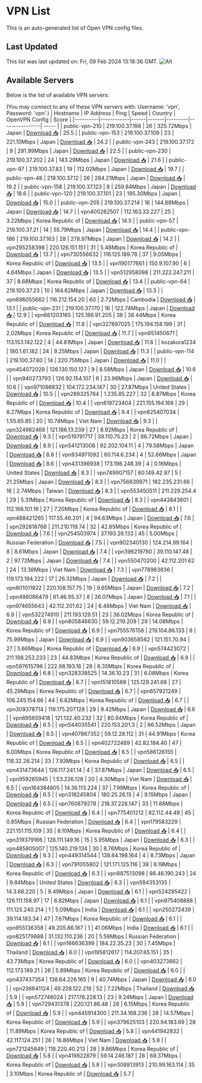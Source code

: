 # VPN List

This is an auto-generated list of Open VPN config files.

## Last Updated

This list was last updated on: Fri, 09 Feb 2024 13:18:36 GMT.
![Alt](https://repobeats.axiom.co/api/embed/186b98318ef1479477931607c1ad7d823f12451f.svg "Repobeats analytics image")

## Available Servers

Below is the list of available VPN servers:

(You may connect to any of these VPN servers with: Username: 'vpn', Password: 'vpn'.)
| Hostname | IP Address | Ping | Speed | Country | OpenVPN Config | Score |
|----------|------------|------|-------|---------|----------------| ----- |
| public-vpn-210 | 219.100.37.198 | 26 | 325.72Mbps | Japan | [Download 📥](./configs/server_0_JP.ovpn) | 25.5 |
| public-vpn-153 | 219.100.37.109 | 23 | 221.10Mbps | Japan | [Download 📥](./configs/server_1_JP.ovpn) | 24.2 |
| public-vpn-243 | 219.100.37.172 | 9 | 291.99Mbps | Japan | [Download 📥](./configs/server_2_JP.ovpn) | 22.5 |
| public-vpn-230 | 219.100.37.202 | 24 | 143.29Mbps | Japan | [Download 📥](./configs/server_3_JP.ovpn) | 21.6 |
| public-vpn-97 | 219.100.37.83 | 19 | 112.02Mbps | Japan | [Download 📥](./configs/server_4_JP.ovpn) | 19.7 |
| public-vpn-48 | 219.100.37.12 | 26 | 284.21Mbps | Japan | [Download 📥](./configs/server_5_JP.ovpn) | 19.2 |
| public-vpn-158 | 219.100.37.123 | 8 | 259.84Mbps | Japan | [Download 📥](./configs/server_6_JP.ovpn) | 18.6 |
| public-vpn-120 | 219.100.37.101 | 23 | 195.30Mbps | Japan | [Download 📥](./configs/server_7_JP.ovpn) | 15.0 |
| public-vpn-205 | 219.100.37.214 | 16 | 144.88Mbps | Japan | [Download 📥](./configs/server_8_JP.ovpn) | 14.7 |
| vpn400282507 | 112.163.33.227 | 25 | 3.22Mbps | Korea Republic of | [Download 📥](./configs/server_9_KR.ovpn) | 14.5 |
| public-vpn-57 | 219.100.37.21 | 14 | 55.79Mbps | Japan | [Download 📥](./configs/server_10_JP.ovpn) | 14.4 |
| public-vpn-186 | 219.100.37.163 | 28 | 278.97Mbps | Japan | [Download 📥](./configs/server_11_JP.ovpn) | 14.2 |
| vpn295258398 | 220.126.151.151 | 31 | 5.48Mbps | Korea Republic of | [Download 📥](./configs/server_12_KR.ovpn) | 13.7 |
| vpn730556632 | 116.125.189.78 | 37 | 9.05Mbps | Korea Republic of | [Download 📥](./configs/server_13_KR.ovpn) | 13.5 |
| vpn190177661 | 150.9.107.90 | 6 | 4.64Mbps | Japan | [Download 📥](./configs/server_14_JP.ovpn) | 13.5 |
| vpn512958098 | 211.222.247.211 | 37 | 8.68Mbps | Korea Republic of | [Download 📥](./configs/server_15_KR.ovpn) | 13.4 |
| public-vpn-64 | 219.100.37.23 | 10 | 164.62Mbps | Japan | [Download 📥](./configs/server_16_JP.ovpn) | 13.3 |
| vpn696055662 | 116.212.154.20 | 60 | 2.72Mbps | Cambodia | [Download 📥](./configs/server_17_KH.ovpn) | 13.1 |
| public-vpn-231 | 219.100.37.170 | 16 | 122.74Mbps | Japan | [Download 📥](./configs/server_18_JP.ovpn) | 12.9 |
| vpn661203165 | 125.186.91.205 | 38 | 38.44Mbps | Korea Republic of | [Download 📥](./configs/server_19_KR.ovpn) | 11.8 |
| vpn327897025 | 175.194.158.199 | 31 | 2.02Mbps | Korea Republic of | [Download 📥](./configs/server_20_KR.ovpn) | 11.7 |
| vpn951450671 | 113.153.142.122 | 4 | 44.81Mbps | Japan | [Download 📥](./configs/server_21_JP.ovpn) | 11.6 |
| kozakura1234 | 180.1.61.182 | 24 | 9.25Mbps | Japan | [Download 📥](./configs/server_22_JP.ovpn) | 11.3 |
| public-vpn-114 | 219.100.37.60 | 14 | 220.75Mbps | Japan | [Download 📥](./configs/server_23_JP.ovpn) | 11.0 |
| vpn454072029 | 126.130.150.127 | 9 | 8.58Mbps | Japan | [Download 📥](./configs/server_24_JP.ovpn) | 10.6 |
| vpn940273793 | 126.92.154.107 | 6 | 23.98Mbps | Japan | [Download 📥](./configs/server_25_JP.ovpn) | 10.6 |
| vpn971096832 | 104.172.234.147 | 30 | 27.87Mbps | United States | [Download 📥](./configs/server_26_US.ovpn) | 10.5 |
| vpn289325764 | 1.235.85.227 | 32 | 8.87Mbps | Korea Republic of | [Download 📥](./configs/server_27_KR.ovpn) | 10.4 |
| vpn619723404 | 221.155.194.168 | 29 | 8.27Mbps | Korea Republic of | [Download 📥](./configs/server_28_KR.ovpn) | 9.4 |
| vpn825407034 | 1.55.65.85 | 20 | 10.74Mbps | Viet Nam | [Download 📥](./configs/server_29_VN.ovpn) | 9.3 |
| vpn324962468 | 121.186.13.239 | 27 | 8.92Mbps | Korea Republic of | [Download 📥](./configs/server_30_KR.ovpn) | 9.3 |
| vpn519791717 | 39.110.75.23 | 2 | 86.72Mbps | Japan | [Download 📥](./configs/server_31_JP.ovpn) | 8.9 |
| vpn541213008 | 92.202.104.11 | 4 | 79.58Mbps | Japan | [Download 📥](./configs/server_32_JP.ovpn) | 8.8 |
| vpn934971092 | 60.114.6.234 | 4 | 52.66Mbps | Japan | [Download 📥](./configs/server_33_JP.ovpn) | 8.6 |
| vpn431396938 | 173.198.248.39 | 4 | 0.16Mbps | United States | [Download 📥](./configs/server_34_US.ovpn) | 8.3 |
| vpn749907157 | 60.149.42.97 | 5 | 21.25Mbps | Japan | [Download 📥](./configs/server_35_JP.ovpn) | 8.3 |
| vpn756639971 | 182.235.231.66 | 16 | 2.74Mbps | Taiwan | [Download 📥](./configs/server_36_TW.ovpn) | 8.3 |
| vpn553450511 | 211.229.254.4 | 29 | 5.31Mbps | Korea Republic of | [Download 📥](./configs/server_37_KR.ovpn) | 8.3 |
| vpn443843801 | 112.166.101.16 | 27 | 7.20Mbps | Korea Republic of | [Download 📥](./configs/server_38_KR.ovpn) | 8.1 |
| vpn488421265 | 117.55.46.201 | 4 | 94.63Mbps | Japan | [Download 📥](./configs/server_39_JP.ovpn) | 7.6 |
| vpn292818768 | 211.210.119.74 | 32 | 42.65Mbps | Korea Republic of | [Download 📥](./configs/server_40_KR.ovpn) | 7.6 |
| vpn254503974 | 37.193.26.133 | 45 | 5.00Mbps | Russian Federation | [Download 📥](./configs/server_41_RU.ovpn) | 7.5 |
| vpn902340130 | 124.214.99.164 | 8 | 8.61Mbps | Japan | [Download 📥](./configs/server_42_JP.ovpn) | 7.4 |
| vpn396219780 | 39.110.147.48 | 2 | 97.72Mbps | Japan | [Download 📥](./configs/server_43_JP.ovpn) | 7.4 |
| vpn550470200 | 42.112.201.62 | 24 | 13.38Mbps | Viet Nam | [Download 📥](./configs/server_44_VN.ovpn) | 7.3 |
| vpn778963836 | 119.173.194.222 | 17 | 26.32Mbps | Japan | [Download 📥](./configs/server_45_JP.ovpn) | 7.2 |
| vpn801011922 | 220.108.157.75 | 19 | 9.65Mbps | Japan | [Download 📥](./configs/server_46_JP.ovpn) | 7.2 |
| vpn498086479 | 61.46.95.37 | 8 | 26.07Mbps | Japan | [Download 📥](./configs/server_47_JP.ovpn) | 7.1 |
| vpn974655643 | 42.112.201.62 | 24 | 6.46Mbps | Viet Nam | [Download 📥](./configs/server_48_VN.ovpn) | 6.9 |
| vpn532274910 | 211.193.129.51 | 23 | 36.02Mbps | Korea Republic of | [Download 📥](./configs/server_49_KR.ovpn) | 6.9 |
| vpn805846630 | 59.12.219.209 | 29 | 14.08Mbps | Korea Republic of | [Download 📥](./configs/server_50_KR.ovpn) | 6.9 |
| vpn755576158 | 219.104.86.133 | 9 | 75.99Mbps | Japan | [Download 📥](./configs/server_51_JP.ovpn) | 6.9 |
| vpn903658562 | 121.151.70.94 | 27 | 5.66Mbps | Korea Republic of | [Download 📥](./configs/server_52_KR.ovpn) | 6.9 |
| vpn574423072 | 211.198.253.233 | 23 | 44.83Mbps | Korea Republic of | [Download 📥](./configs/server_53_KR.ovpn) | 6.9 |
| vpn597615796 | 222.98.193.18 | 28 | 8.35Mbps | Korea Republic of | [Download 📥](./configs/server_54_KR.ovpn) | 6.8 |
| vpn328338525 | 14.36.10.23 | 31 | 6.08Mbps | Korea Republic of | [Download 📥](./configs/server_55_KR.ovpn) | 6.7 |
| vpn151810589 | 125.129.241.68 | 27 | 45.29Mbps | Korea Republic of | [Download 📥](./configs/server_56_KR.ovpn) | 6.7 |
| vpn657921249 | 106.245.154.66 | 44 | 6.82Mbps | Korea Republic of | [Download 📥](./configs/server_57_KR.ovpn) | 6.7 |
| vpn309378714 | 119.175.207.128 | 29 | 9.42Mbps | Japan | [Download 📥](./configs/server_58_JP.ovpn) | 6.6 |
| vpn695659418 | 121.132.40.232 | 32 | 80.94Mbps | Korea Republic of | [Download 📥](./configs/server_59_KR.ovpn) | 6.5 |
| vpn544035541 | 220.153.201.3 | 2 | 86.52Mbps | Japan | [Download 📥](./configs/server_60_JP.ovpn) | 6.5 |
| vpn407867352 | 59.12.28.112 | 31 | 44.91Mbps | Korea Republic of | [Download 📥](./configs/server_61_KR.ovpn) | 6.5 |
| vpn402722489 | 42.82.184.40 | 47 | 6.00Mbps | Korea Republic of | [Download 📥](./configs/server_62_KR.ovpn) | 6.5 |
| vpn586126155 | 118.32.26.214 | 33 | 7.93Mbps | Korea Republic of | [Download 📥](./configs/server_63_KR.ovpn) | 6.5 |
| vpn431473644 | 126.117.241.14 | 4 | 37.87Mbps | Japan | [Download 📥](./configs/server_64_JP.ovpn) | 6.5 |
| vpn959265945 | 1.53.226.128 | 20 | 4.30Mbps | Viet Nam | [Download 📥](./configs/server_65_VN.ovpn) | 6.5 |
| vpn164384805 | 14.36.113.224 | 37 | 7.99Mbps | Korea Republic of | [Download 📥](./configs/server_66_KR.ovpn) | 6.5 |
| vpn318245804 | 180.25.26.15 | 4 | 9.15Mbps | Japan | [Download 📥](./configs/server_67_JP.ovpn) | 6.5 |
| vpn760879278 | 218.37.228.147 | 33 | 11.88Mbps | Korea Republic of | [Download 📥](./configs/server_68_KR.ovpn) | 6.4 |
| vpn775401212 | 82.112.44.49 | 45 | 0.85Mbps | Russian Federation | [Download 📥](./configs/server_69_RU.ovpn) | 6.4 |
| vpn179583229 | 221.151.115.109 | 35 | 8.10Mbps | Korea Republic of | [Download 📥](./configs/server_70_KR.ovpn) | 6.4 |
| vpn319379166 | 126.111.149.16 | 15 | 5.95Mbps | Japan | [Download 📥](./configs/server_71_JP.ovpn) | 6.3 |
| vpn485805007 | 125.140.219.134 | 30 | 8.76Mbps | Korea Republic of | [Download 📥](./configs/server_72_KR.ovpn) | 6.3 |
| vpn449314544 | 138.64.198.164 | 4 | 8.73Mbps | Japan | [Download 📥](./configs/server_73_JP.ovpn) | 6.3 |
| vpn791055802 | 121.171.125.116 | 38 | 8.19Mbps | Korea Republic of | [Download 📥](./configs/server_74_KR.ovpn) | 6.3 |
| vpn887513098 | 98.46.190.243 | 24 | 9.84Mbps | United States | [Download 📥](./configs/server_75_US.ovpn) | 6.3 |
| vpn594353135 | 14.3.68.220 | 5 | 9.49Mbps | Japan | [Download 📥](./configs/server_76_JP.ovpn) | 6.1 |
| vpn524295422 | 126.111.158.97 | 17 | 6.82Mbps | Japan | [Download 📥](./configs/server_77_JP.ovpn) | 6.1 |
| vpn975408888 | 111.125.240.214 | 1 | 5.09Mbps | India | [Download 📥](./configs/server_78_IN.ovpn) | 6.1 |
| vpn250272439 | 39.114.183.34 | 47 | 7.67Mbps | Korea Republic of | [Download 📥](./configs/server_79_KR.ovpn) | 6.1 |
| vpn955136358 | 49.205.86.187 | 1 | 41.06Mbps | India | [Download 📥](./configs/server_80_IN.ovpn) | 6.1 |
| vpn825179888 | 31.132.110.236 | 20 | 5.59Mbps | Russian Federation | [Download 📥](./configs/server_81_RU.ovpn) | 6.1 |
| vpn166636399 | 184.22.35.23 | 30 | 7.45Mbps | Thailand | [Download 📥](./configs/server_82_TH.ovpn) | 6.0 |
| vpn195812617 | 114.207.65.151 | 35 | 43.73Mbps | Korea Republic of | [Download 📥](./configs/server_83_KR.ovpn) | 6.0 |
| vpn403273662 | 112.173.189.21 | 26 | 5.89Mbps | Korea Republic of | [Download 📥](./configs/server_84_KR.ovpn) | 6.0 |
| vpn437437354 | 138.64.226.165 | 9 | 40.74Mbps | Japan | [Download 📥](./configs/server_85_JP.ovpn) | 6.0 |
| vpn236641124 | 49.228.122.218 | 52 | 7.22Mbps | Thailand | [Download 📥](./configs/server_86_TH.ovpn) | 5.9 |
| vpn572746024 | 217.178.228.13 | 23 | 9.24Mbps | Japan | [Download 📥](./configs/server_87_JP.ovpn) | 5.9 |
| vpn729431378 | 220.121.86.48 | 28 | 6.15Mbps | Korea Republic of | [Download 📥](./configs/server_88_KR.ovpn) | 5.9 |
| vpn445914300 | 211.34.168.236 | 28 | 14.57Mbps | Korea Republic of | [Download 📥](./configs/server_89_KR.ovpn) | 5.9 |
| vpn379625103 | 220.94.183.69 | 28 | 11.89Mbps | Korea Republic of | [Download 📥](./configs/server_90_KR.ovpn) | 5.8 |
| vpn441942832 | 42.117.124.251 | 26 | 16.86Mbps | Viet Nam | [Download 📥](./configs/server_91_VN.ovpn) | 5.8 |
| vpn721245849 | 118.220.40.213 | 28 | 9.86Mbps | Korea Republic of | [Download 📥](./configs/server_92_KR.ovpn) | 5.8 |
| vpn419822879 | 59.14.246.187 | 28 | 69.37Mbps | Korea Republic of | [Download 📥](./configs/server_93_KR.ovpn) | 5.8 |
| vpn308913913 | 210.99.163.114 | 35 | 3.10Mbps | Korea Republic of | [Download 📥](./configs/server_94_KR.ovpn) | 5.7 |
